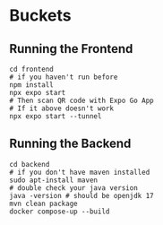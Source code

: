 # Buckets

## Running the Frontend
```
cd frontend
# if you haven't run before
npm install
npx expo start
# Then scan QR code with Expo Go App
# If it above doesn't work
npx expo start --tunnel
```

## Running the Backend
```
cd backend
# if you don't have maven installed 
sudo apt-install maven
# double check your java version
java -version # should be openjdk 17
mvn clean package
docker compose-up --build
```

